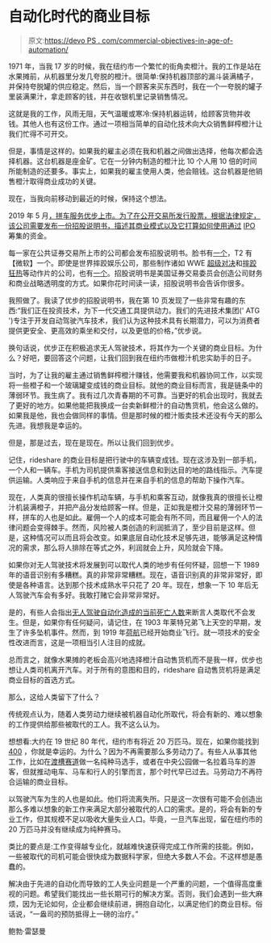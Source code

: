 # 自动化时代的商业目标

> 原文:[https://devo PS . com/commercial-objectives-in-age-of-automation/](https://devops.com/commercial-objectives-in-the-age-of-automation/)

1971 年，当我 17 岁的时候，我在纽约市一个繁忙的街角卖橙汁。我的工作是站在水果摊前，从机器里分发几夸脱的橙汁。很简单:保持机器顶部的漏斗装满橘子，并保持夸脱罐的供应稳定。然后，当一个顾客来买东西时，我在一个一夸脱的罐子里装满果汁，拿走顾客的钱，并在收银机里记录销售情况。

这就是我的工作，风雨无阻，天气温暖或寒冷:保持机器运转，给顾客货物并收钱。其他人也有这份工作。通过一项相当简单的自动化技术向大众销售鲜榨橙汁让我们忙得不可开交。

但是，事情是这样的。如果我的雇主必须在我和机器之间做出选择，他每次都会选择机器。这台机器是座金矿。它在一分钟内制造的橙汁比 10 个人用 10 倍的时间所能制造的还要多。事实上，如果我的雇主使用人类，他会赔钱。这台机器是他销售橙汁取得商业成功的关键。

现在，当我向前移动到最近的时候，保持这个想法。

2019 年 5 月[，拼车服务优步上市。为了在公开交易所发行股票，根据法律规定，该公司需要发布一份招股说明书，描述其商业模式以及它打算如何使用通过](https://www.theverge.com/2019/5/10/18564197/uber-ipo-stock-valuation-pricing-fares-drivers-public-market) [IPO](https://en.wikipedia.org/wiki/Initial_public_offering) 筹集的资金。

每一家在公共证券交易所上市的公司都会发布招股说明书。脸书有[一个](https://www.sec.gov/Archives/edgar/data/1326801/000119312512034517/d287954ds1.htm)，T2 有【微软】一个。即使是世界摔跤娱乐公司，那些制作诸如 WWE [超级对决](https://www.wwe.com/videos/naomi-ready-to-make-history-at-wwe-super-showdown-wwecom-exclusive-feb-21-2020)和[摔跤狂热](https://en.wikipedia.org/wiki/WrestleMania)等动作片的公司，也有[一个](https://www.sec.gov/Archives/edgar/data/1091907/000094018099000902/0000940180-99-000902.txt)。招股说明书是美国证券交易委员会创造公司财务和商业战略透明度的方式。如果你花时间读一读，招股说明书会告诉你很多。

我照做了。我读了优步的招股说明书，我在第 10 页发现了一些非常有趣的东西:“我们正在投资技术，为下一代交通工具提供动力。我们的先进技术集团(' ATG ')专注于开发自动驾驶汽车技术，我们认为这种技术具有长期潜力，可以为消费者提供更安全、更高效的乘坐和交付，以及更低的价格，”优步说。

换句话说，优步正在积极追求无人驾驶技术，将其作为一个关键的商业目标。为什么？好吧，要回答这个问题，让我们回到我在纽约市做橙汁机忠实助手的日子。

当时，为了让我的雇主通过销售鲜榨橙汁赚钱，他需要我和机器协同工作，以实现将一些橙子和一个玻璃罐变成钱的商业目标。就他的商业目标而言，我是链条中的薄弱环节。我生病了。我有过几次青春期的不可靠。当更好的机会出现时，我就去了更好的地方。如果他能把我换成一台卖新鲜橙汁的自动售货机，他会这么做的。如果我是他，我也会做同样的事情。但是那时候的橙汁贩卖技术还没有今天的那么先进。我想我是幸运的。

但是，那是过去，现在是现在。所以让我们回到优步。

记住，rideshare 的商业目标是把行驶中的车辆变成钱。现在这涉及到一部手机，一个人和一辆车。手机为司机提供乘客接送信息和到达目的地的路线指示。汽车提供运输。人类响应于来自手机的信息并在来自手机的信息的帮助下操作汽车。

现在，人类真的很擅长操作机动车辆，与手机和乘客互动，就像我真的很擅长让橙汁机装满橙子，并把产品分发给顾客一样。但是，正如我是橙汁交易的薄弱环节一样，拼车的人也是如此。雇佣一个人的成本可能会有所不同，而且雇佣一个人的法律问题会变得棘手。然而，风险被人类创造的利润抵消了，至少目前是这样。但是，这种情况可以而且将会改变。如果底层自动化技术足够先进，能够满足这种情况的需求，那么将人排除在等式之外，利润就会上升，风险就会下降。

如果你对无人驾驶技术将发展到可以取代人类的地步有任何怀疑，回想一下 1989 年的语音识别有多糟糕。真的非常非常糟糕。现在，语音识别真的非常非常好，即使是各种语言。达到那个技术成熟水平只花了 20 年。现在，想象一下 10 年后无人驾驶汽车会有多好。我敢打赌它会非常非常好。

是的，有些人会指出[无人驾驶自动化造成的当前死亡人数](https://en.wikipedia.org/wiki/List_of_self-driving_car_fatalities)来断言人类取代不会发生。但是，如果你有任何疑问，请记住，在 1903 年莱特兄弟飞上天空的早期，发生了许多坠机事件。然而，到 1919 年[荷航](https://www.burnsmcd.com/insightsnews/publications/aviation-special-report/2011/timeline-of-commercial-aviation)已经开始商业飞行。就一项技术的安全性改进而言，这是一项相当引人注目的成就。

总而言之，就像水果摊的老板会高兴地选择橙汁自动售货机而不是我一样，优步也想让人类司机离开汽车。对于所有的意图和目的，rideshare 自动售货机将是满足商业目标的首选方式。

那么，这给人类留下了什么？

传统观点认为，随着人类劳动力继续被机器自动化所取代，将会有新的、难以想象的工作提供给那些被取代的工人。我不这么认为。

想想看:大约在 19 世纪 80 年代，纽约市有将近 20 万匹马。现在，如果你能找到 [400](https://ny.curbed.com/2017/9/21/16341468/new-york-carriage-horse-stables-photo-essay) ，你就是幸运的。为什么？因为不再需要那么多劳动力了。有些人从事其他工作，比如在[渡槽赛道](https://en.wikipedia.org/wiki/Aqueduct_Racetrack)做一名纯种马选手，或者在中央公园做一名拉着马车的游客，但就推动电车、马车和行人的引擎而言，那个时代早已过去。马劳动力不再符合运输的商业目标。

以驾驶汽车为生的人也是如此。他们将流离失所。只是这一次很有可能不会创造出那么多难以想象的新工作来满足大部分被取代的人口的需求。是的，将会有新的专业工作，但其规模不足以吸收大量失业人口。毕竟，一旦汽车出现，留在纽约市的 20 万匹马并没有继续成为纯种赛马。

类比的要点是:工作变得越专业化，就越难快速获得完成工作所需的技能。例如，一些被取代的司机可能会很快成为数据科学家，但绝大多数人不会。不这样想是愚蠢的。

解决由于先进的自动化而导致的工人失业问题是一个严重的问题，一个值得高度重视的问题。希望我们能找出一些长期可行的解决方案。否则，我们会遇到一些大麻烦，因为无论如何，企业都会继续前进，拥抱自动化，以满足他们的商业目标。俗话说，“一盎司的预防抵得上一磅的治疗。”

鲍勃·雷瑟曼